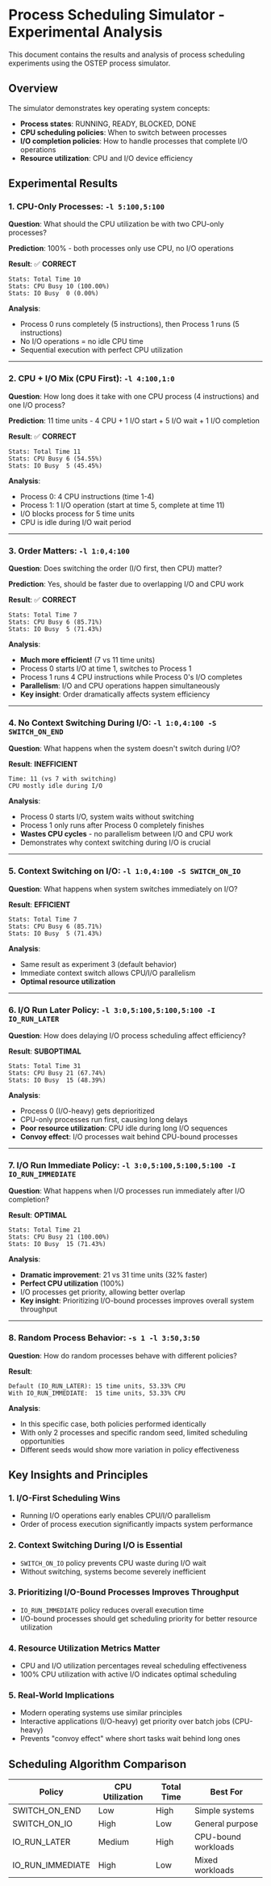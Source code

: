 # Process Scheduling Simulator - Experimental Analysis

This document contains the results and analysis of process scheduling experiments using the OSTEP process simulator.

## Overview

The simulator demonstrates key operating system concepts:
- **Process states**: RUNNING, READY, BLOCKED, DONE
- **CPU scheduling policies**: When to switch between processes
- **I/O completion policies**: How to handle processes that complete I/O operations
- **Resource utilization**: CPU and I/O device efficiency

## Experimental Results

### 1. CPU-Only Processes: `-l 5:100,5:100`

**Question**: What should the CPU utilization be with two CPU-only processes?

**Prediction**: 100% - both processes only use CPU, no I/O operations

**Result**: ✅ **CORRECT**
```
Stats: Total Time 10
Stats: CPU Busy 10 (100.00%)
Stats: IO Busy  0 (0.00%)
```

**Analysis**: 
- Process 0 runs completely (5 instructions), then Process 1 runs (5 instructions)
- No I/O operations = no idle CPU time
- Sequential execution with perfect CPU utilization

---

### 2. CPU + I/O Mix (CPU First): `-l 4:100,1:0`

**Question**: How long does it take with one CPU process (4 instructions) and one I/O process?

**Prediction**: 11 time units - 4 CPU + 1 I/O start + 5 I/O wait + 1 I/O completion

**Result**: ✅ **CORRECT**
```
Stats: Total Time 11
Stats: CPU Busy 6 (54.55%)
Stats: IO Busy  5 (45.45%)
```

**Analysis**:
- Process 0: 4 CPU instructions (time 1-4)
- Process 1: 1 I/O operation (start at time 5, complete at time 11)
- I/O blocks process for 5 time units
- CPU is idle during I/O wait period

---

### 3. Order Matters: `-l 1:0,4:100`

**Question**: Does switching the order (I/O first, then CPU) matter?

**Prediction**: Yes, should be faster due to overlapping I/O and CPU work

**Result**: ✅ **CORRECT**
```
Stats: Total Time 7
Stats: CPU Busy 6 (85.71%)
Stats: IO Busy  5 (71.43%)
```

**Analysis**:
- **Much more efficient!** (7 vs 11 time units)
- Process 0 starts I/O at time 1, switches to Process 1
- Process 1 runs 4 CPU instructions while Process 0's I/O completes
- **Parallelism**: I/O and CPU operations happen simultaneously
- **Key insight**: Order dramatically affects system efficiency

---

### 4. No Context Switching During I/O: `-l 1:0,4:100 -S SWITCH_ON_END`

**Question**: What happens when the system doesn't switch during I/O?

**Result**: **INEFFICIENT**
```
Time: 11 (vs 7 with switching)
CPU mostly idle during I/O
```

**Analysis**:
- Process 0 starts I/O, system waits without switching
- Process 1 only runs after Process 0 completely finishes
- **Wastes CPU cycles** - no parallelism between I/O and CPU work
- Demonstrates why context switching during I/O is crucial

---

### 5. Context Switching on I/O: `-l 1:0,4:100 -S SWITCH_ON_IO`

**Question**: What happens when system switches immediately on I/O?

**Result**: **EFFICIENT**
```
Stats: Total Time 7
Stats: CPU Busy 6 (85.71%)
Stats: IO Busy  5 (71.43%)
```

**Analysis**:
- Same result as experiment 3 (default behavior)
- Immediate context switch allows CPU/I/O parallelism
- **Optimal resource utilization**

---

### 6. I/O Run Later Policy: `-l 3:0,5:100,5:100,5:100 -I IO_RUN_LATER`

**Question**: How does delaying I/O process scheduling affect efficiency?

**Result**: **SUBOPTIMAL**
```
Stats: Total Time 31
Stats: CPU Busy 21 (67.74%)
Stats: IO Busy  15 (48.39%)
```

**Analysis**:
- Process 0 (I/O-heavy) gets deprioritized
- CPU-only processes run first, causing long delays
- **Poor resource utilization**: CPU idle during long I/O sequences
- **Convoy effect**: I/O processes wait behind CPU-bound processes

---

### 7. I/O Run Immediate Policy: `-l 3:0,5:100,5:100,5:100 -I IO_RUN_IMMEDIATE`

**Question**: What happens when I/O processes run immediately after I/O completion?

**Result**: **OPTIMAL**
```
Stats: Total Time 21
Stats: CPU Busy 21 (100.00%)
Stats: IO Busy  15 (71.43%)
```

**Analysis**:
- **Dramatic improvement**: 21 vs 31 time units (32% faster)
- **Perfect CPU utilization** (100%)
- I/O processes get priority, allowing better overlap
- **Key insight**: Prioritizing I/O-bound processes improves overall system throughput

---

### 8. Random Process Behavior: `-s 1 -l 3:50,3:50`

**Question**: How do random processes behave with different policies?

**Result**: 
```
Default (IO_RUN_LATER): 15 time units, 53.33% CPU
With IO_RUN_IMMEDIATE:  15 time units, 53.33% CPU
```

**Analysis**:
- In this specific case, both policies performed identically
- With only 2 processes and specific random seed, limited scheduling opportunities
- Different seeds would show more variation in policy effectiveness

## Key Insights and Principles

### 1. **I/O-First Scheduling Wins**
- Running I/O operations early enables CPU/I/O parallelism
- Order of process execution significantly impacts system performance

### 2. **Context Switching During I/O is Essential**
- `SWITCH_ON_IO` policy prevents CPU waste during I/O wait
- Without switching, systems become severely inefficient

### 3. **Prioritizing I/O-Bound Processes Improves Throughput**
- `IO_RUN_IMMEDIATE` policy reduces overall execution time
- I/O-bound processes should get scheduling priority for better resource utilization

### 4. **Resource Utilization Metrics Matter**
- CPU and I/O utilization percentages reveal scheduling effectiveness
- 100% CPU utilization with active I/O indicates optimal scheduling

### 5. **Real-World Implications**
- Modern operating systems use similar principles
- Interactive applications (I/O-heavy) get priority over batch jobs (CPU-heavy)
- Prevents "convoy effect" where short tasks wait behind long ones

## Scheduling Algorithm Comparison

| Policy | CPU Utilization | Total Time | Best For |
|--------|-----------------|------------|----------|
| SWITCH_ON_END | Low | High | Simple systems |
| SWITCH_ON_IO | High | Low | General purpose |
| IO_RUN_LATER | Medium | High | CPU-bound workloads |
| IO_RUN_IMMEDIATE | High | Low | Mixed workloads |